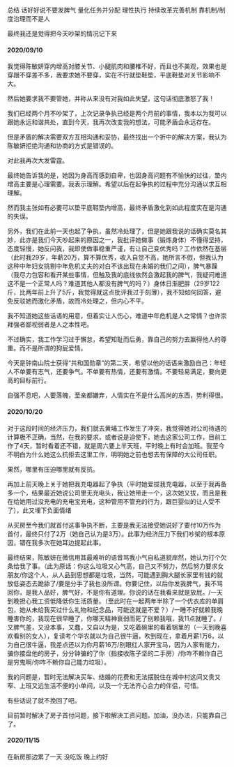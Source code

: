 #
总结
话好好说不要发脾气
量化任务并分配 理性执行
持续改革完善机制 靠机制/制度治理而不是人

最终我还是觉得把今天吵架的情况记下来
#### 2020/09/10
我觉得陈敏妍穿内增高对膝关节、小腿肌肉和腰椎不好，而且也不美观，效果也是穿跟不穿差不多，我要求她不要穿，实在不行就垫鞋垫，平底鞋垫对关节影响不大。

然后她要求我不要管她，并称从来没有对我如此失望，这句话彻底激怒了我！

我们已经两个月不吵架了，上次记录争执已经是两个月前的事情，我本以为我可以跟她永远和谐共处，直到今天，我再次改变我的想法，可能矛盾会永远存在。

但是矛盾的解决需要双方互相沟通和妥协，最终找出一个折中的解决方案，我认为陈敏妍拒绝沟通和协商的方式是错误的。

对此我再次大发雷霆。

最终她告诉我的是，她因为身高而感到自卑，也因身高问题有不愉快的过往，垫内增高主要是心理需要。我表示理解。希望以后在起争执的过程中充分沟通以求互相理解。

然而我主张如有必要可以垫平底鞋垫内增高，最终矛盾激化到如此程度实在是沟通的失误。

另外，我们在此前一天也起了争执，虽然冷处理了，但是她跟我说的话确实莫名其妙，此亦是我们今天吵起来的原因之一，我批评她做事（锻炼身体）不懂得坚持，态度轻慢，她反问我，我即使做事稳重严谨，有让自己变优秀吗？工作依然在基层（此时我29岁，年薪20万，算不算优秀，收入自觉不高，她所言不假，但我认为这种中年妇女挑剔中年危机丈夫的对白不该出现在未婚的我们之间），脾气暴躁（我尽力包容和看开某些事情，但触及我的底线依然会激起我的脾气，我疑问难道这不是一个正常人吗？难道其他人都没有脾气的吗？）身体日渐肥胖（29岁122斤，比两年前上升了5斤，我觉得就这点批评我过于刻薄），我不知如何回答，避免反驳她而激化矛盾，故而冷处理之，但内心不平。

我不知道她这些话语的用意，但着实让人伤心，难道中年危机是人之常情？也许崇拜强者鄙视弱者是人之本性吧。

不过确实，我工作学习过于懈怠，希望知耻而后勇，靠自己的努力去赢得他人的尊重。而不是所谓的狗屁爱情。

今天是钟南山院士获得“共和国勋章”的第二天，希望以他的话语来激励自己：年轻人不单要有志气，还要争气。不单要有热情，还要有激情。不要轻易满足，要向更高的目标前行。

自强不息吧，人要落魄，至亲都嫌弃，人情实在不是什么高尚的东西，势利得很。

#### 2020/10/20
对于这段时间的经济压力，我们就去黄埔工作发生了冲突，我觉得她对公司待遇的计算极不正确，当然，在我的要求，或者说是迫使下，她去这家公司工作，目前工作了4天，暂时看着还不错，就是周六要上半天班，平时晚上有时会加班。我至今不明白为什么她这么抗拒去这里工作，明明她之前也想去有保障的大公司任职。

果然，哪里有压迫哪里就有反抗。

再加上前天晚上关于她把我充电器起了争执（平时她爱拔我充电器，以至于我再备多一个，结果最近她说公司里无充电头，我让她带走一个，这次她又拔，而且是我在给她用过没充电的充电宝充电，这种管用不管充的行为，跟巨婴似的让人受不了），此又埋下负面情绪

从买房至今我们就首付这事争执不断，主要是我无法接受她说好了要付10万作为首付，最终只付了2万（她自己认为是3万）。此事为经济压力下我们吵架的根本原因，错在我多次在她耳边提起此事。

最终结果，陈敏妍在微信用其最难听的语音骂我小气自私道貌岸然，她认为打个欠条给我了事。（此为原话：你这么垃圾又心气高，自己又不努力，然后努力要求女朋友/你这个人，从人品到思想都是垃圾，当然，可能遇到胸大腿长家里有钱的就放低姿态去跪舔了/要是分手了我也没所谓。你要记住，以后你发我脾气，我不骂回你，是我人品好，脾气好，不是你有道理。你说的话在我看来就是放屁。/一天到晚担心我工资低降低你生活质量。（至此时在一起两年半除了一个优衣库的单肩包，她从未给我买过什么礼物和纪念品，可能这就是不爱？）/一睡不好就赖我晚睡害你的，我现在很早睡了，你哪天精神衰弱而死了别赖我哦，我11点就睡了。/又脾气差，又没本事，又蠢，又自以为是，又吃着碗里的看着锅里的（一天到晚喜欢看别的女人），复读考个华农就以为自己很牛逼，吹到现在，拿着月薪1万6，以为自己很牛逼，我差点还以为你月薪16万/别眼红人家开宝马，因为人家有能力，骗你接盘他的房子，分分钟骗的了你（指接收陈子坚的二手房）/你咋不赖你自己是穷鬼啊/你咋不赖你自己能力垃圾）。


我的问题是，暂时无法解决买车、结婚的花费和无法摆脱住在城中村这间又贵又窄、上班又远生活不便的小单间，以及一个无法齐心合力的伴侣，可惜。

有些话说了就不挽回了吧。

目前暂时解决了房子首付问题，接下啦解决工资问题。加油，没办法，只能靠自己了。

#### 2020/11/15
在新房那边累了一天  没吃饭
晚上约好